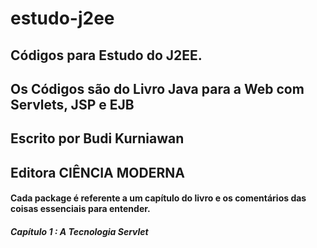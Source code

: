 # estudo-j2ee
<h2> Códigos para Estudo do J2EE. </h2>
<h2> Os Códigos são do Livro <b> Java para a Web com Servlets, JSP e EJB </b>  </h2>
<h2> Escrito por <b> Budi Kurniawan </b> </h2>
<h2> Editora <b> CIÊNCIA MODERNA </b> </h2>

<h4> Cada package é referente a um capítulo do livro e os comentários das coisas essenciais para entender. </h4>

<h5> <b> Capítulo 1 </b>: A Tecnologia Servlet </h5>
